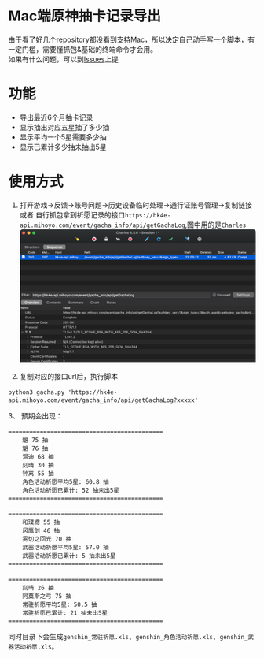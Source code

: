 # Mac端原神抽卡记录导出
由于看了好几个repository都没看到支持Mac，所以决定自己动手写一个脚本，有一定门槛，需要懂~~抓包~~&基础的终端命令才会用。  
如果有什么问题，可以到[Issues](https://github.com/Fidetro/genshin-impact-gachalog/issues)上提

# 功能  
- 导出最近6个月抽卡记录  
- 显示抽出对应五星抽了多少抽
- 显示平均一个5星需要多少抽
- 显示已累计多少抽未抽出5星
# 使用方式  

1. 打开游戏->反馈->账号问题->历史设备临时处理->通行证账号管理->复制链接 或者 自行抓包拿到祈愿记录的接口`https://hk4e-api.mihoyo.com/event/gacha_info/api/getGachaLog`,图中用的是`Charles`  
![](https://github.com/Fidetro/genshin-impact-gachalog/blob/master/ad8aa7045d0457d582071fd321d49553.png?raw=true)  



2. 复制对应的接口url后，执行脚本  
```shell
python3 gacha.py 'https://hk4e-api.mihoyo.com/event/gacha_info/api/getGachaLog?xxxxx'
```
3、 预期会出现：
```
============================================
    魈 75 抽
    魈 76 抽
    温迪 68 抽
    刻晴 30 抽
    钟离 55 抽
    角色活动祈愿平均5星: 60.8 抽
    角色活动祈愿已累计: 52 抽未出5星
============================================

============================================
    和璞鸢 55 抽
    风鹰剑 46 抽
    雾切之回光 70 抽
    武器活动祈愿平均5星: 57.0 抽
    武器活动祈愿已累计: 5 抽未出5星
============================================

============================================
    刻晴 26 抽
    阿莫斯之弓 75 抽
    常驻祈愿平均5星: 50.5 抽
    常驻祈愿已累计: 21 抽未出5星
============================================

```  
同时目录下会生成`genshin_常驻祈愿.xls`、`genshin_角色活动祈愿.xls`、`genshin_武器活动祈愿.xls`。  
